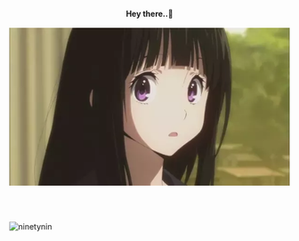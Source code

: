<p align ="center">
<b>Hey there..👋</b>
<br>
<br>
<img src="images/1withbg.webp/" />

<br><br>
<p align="left"> <img src="https://komarev.com/ghpvc/?username=ninetynin" alt="ninetynin" /> </p> 
</p>
